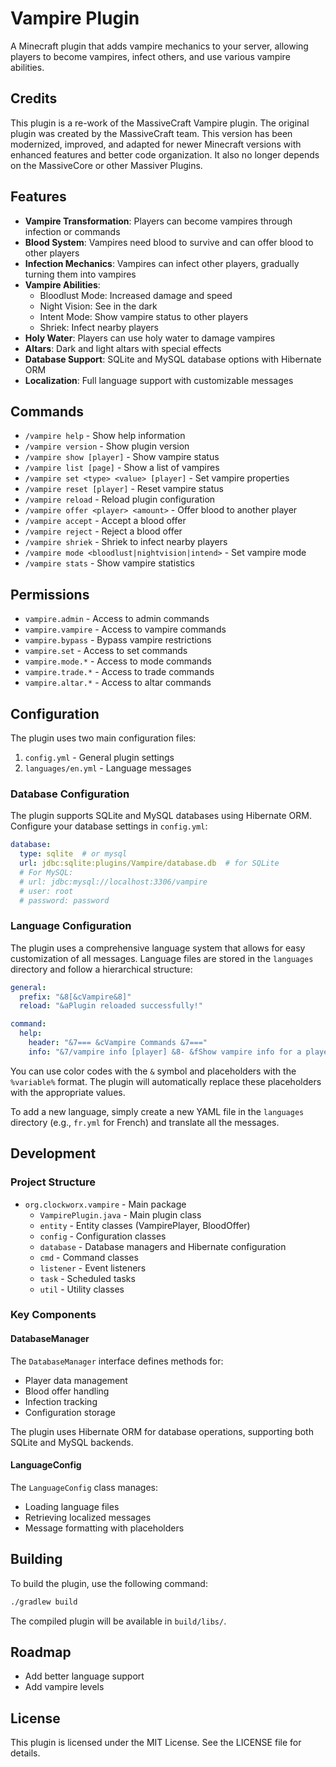 # Vampire Plugin

A Minecraft plugin that adds vampire mechanics to your server, allowing players to become vampires, infect others, and use various vampire abilities.

## Credits

This plugin is a re-work of the MassiveCraft Vampire plugin. The original plugin was created by the MassiveCraft team. This version has been modernized, improved, and adapted for newer Minecraft versions with enhanced features and better code organization. It also no longer depends on the MassiveCore or other Massiver Plugins.

## Features

- **Vampire Transformation**: Players can become vampires through infection or commands
- **Blood System**: Vampires need blood to survive and can offer blood to other players
- **Infection Mechanics**: Vampires can infect other players, gradually turning them into vampires
- **Vampire Abilities**: 
  - Bloodlust Mode: Increased damage and speed
  - Night Vision: See in the dark
  - Intent Mode: Show vampire status to other players
  - Shriek: Infect nearby players
- **Holy Water**: Players can use holy water to damage vampires
- **Altars**: Dark and light altars with special effects
- **Database Support**: SQLite and MySQL database options with Hibernate ORM
- **Localization**: Full language support with customizable messages

## Commands

- `/vampire help` - Show help information
- `/vampire version` - Show plugin version
- `/vampire show [player]` - Show vampire status
- `/vampire list [page]` - Show a list of vampires
- `/vampire set <type> <value> [player]` - Set vampire properties
- `/vampire reset [player]` - Reset vampire status
- `/vampire reload` - Reload plugin configuration
- `/vampire offer <player> <amount>` - Offer blood to another player
- `/vampire accept` - Accept a blood offer
- `/vampire reject` - Reject a blood offer
- `/vampire shriek` - Shriek to infect nearby players
- `/vampire mode <bloodlust|nightvision|intend>` - Set vampire mode
- `/vampire stats` - Show vampire statistics

## Permissions

- `vampire.admin` - Access to admin commands
- `vampire.vampire` - Access to vampire commands
- `vampire.bypass` - Bypass vampire restrictions
- `vampire.set` - Access to set commands
- `vampire.mode.*` - Access to mode commands
- `vampire.trade.*` - Access to trade commands
- `vampire.altar.*` - Access to altar commands

## Configuration

The plugin uses two main configuration files:

1. `config.yml` - General plugin settings
2. `languages/en.yml` - Language messages

### Database Configuration

The plugin supports SQLite and MySQL databases using Hibernate ORM. Configure your database settings in `config.yml`:

```yaml
database:
  type: sqlite  # or mysql
  url: jdbc:sqlite:plugins/Vampire/database.db  # for SQLite
  # For MySQL:
  # url: jdbc:mysql://localhost:3306/vampire
  # user: root
  # password: password
```

### Language Configuration

The plugin uses a comprehensive language system that allows for easy customization of all messages. Language files are stored in the `languages` directory and follow a hierarchical structure:

```yaml
general:
  prefix: "&8[&cVampire&8]"
  reload: "&aPlugin reloaded successfully!"

command:
  help:
    header: "&7=== &cVampire Commands &7==="
    info: "&7/vampire info [player] &8- &fShow vampire info for a player"
```

You can use color codes with the `&` symbol and placeholders with the `%variable%` format. The plugin will automatically replace these placeholders with the appropriate values.

To add a new language, simply create a new YAML file in the `languages` directory (e.g., `fr.yml` for French) and translate all the messages.

## Development

### Project Structure

- `org.clockworx.vampire` - Main package
  - `VampirePlugin.java` - Main plugin class
  - `entity` - Entity classes (VampirePlayer, BloodOffer)
  - `config` - Configuration classes
  - `database` - Database managers and Hibernate configuration
  - `cmd` - Command classes
  - `listener` - Event listeners
  - `task` - Scheduled tasks
  - `util` - Utility classes

### Key Components

#### DatabaseManager

The `DatabaseManager` interface defines methods for:

- Player data management
- Blood offer handling
- Infection tracking
- Configuration storage

The plugin uses Hibernate ORM for database operations, supporting both SQLite and MySQL backends.

#### LanguageConfig

The `LanguageConfig` class manages:

- Loading language files
- Retrieving localized messages
- Message formatting with placeholders

## Building

To build the plugin, use the following command:

```bash
./gradlew build
```

The compiled plugin will be available in `build/libs/`.

## Roadmap

- Add better language support
- Add vampire levels

## License

This plugin is licensed under the MIT License. See the LICENSE file for details.
